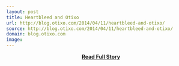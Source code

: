 ```yaml
---
layout: post
title: Heartbleed and Otixo
url: http://blog.otixo.com/2014/04/11/heartbleed-and-otixo/
source: http://blog.otixo.com/2014/04/11/heartbleed-and-otixo/
domain: blog.otixo.com
image: 
---
```


<p></p>
<center><p><a href="http://blog.otixo.com/2014/04/11/heartbleed-and-otixo/" style='padding:25px; font-sze:18px; font-weight: bold;'>Read Full Story</a></p></center>
